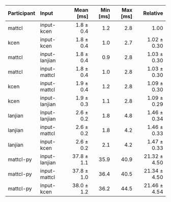 | Participant | Input | Mean [ms] | Min [ms] | Max [ms] | Relative |
|:---|:---|---:|---:|---:|---:|
| mattcl | input-kcen | 1.8 ± 0.4 | 1.2 | 2.8 | 1.00 |
| kcen | input-kcen | 1.8 ± 0.4 | 1.0 | 2.7 | 1.02 ± 0.30 |
| mattcl | input-lanjian | 1.8 ± 0.4 | 0.9 | 2.8 | 1.03 ± 0.30 |
| mattcl | input-mattcl | 1.8 ± 0.4 | 1.0 | 2.8 | 1.03 ± 0.30 |
| kcen | input-mattcl | 1.9 ± 0.4 | 1.2 | 2.8 | 1.09 ± 0.30 |
| kcen | input-lanjian | 1.9 ± 0.3 | 1.1 | 2.8 | 1.09 ± 0.29 |
| lanjian | input-lanjian | 2.6 ± 0.2 | 1.8 | 4.8 | 1.46 ± 0.34 |
| lanjian | input-mattcl | 2.6 ± 0.2 | 1.8 | 4.2 | 1.46 ± 0.33 |
| lanjian | input-kcen | 2.6 ± 0.2 | 2.1 | 4.2 | 1.47 ± 0.33 |
| mattcl-py | input-lanjian | 37.8 ± 1.1 | 35.9 | 40.9 | 21.32 ± 4.50 |
| mattcl-py | input-mattcl | 37.8 ± 1.0 | 36.4 | 40.5 | 21.34 ± 4.50 |
| mattcl-py | input-kcen | 38.0 ± 1.2 | 36.2 | 44.5 | 21.46 ± 4.54 |
